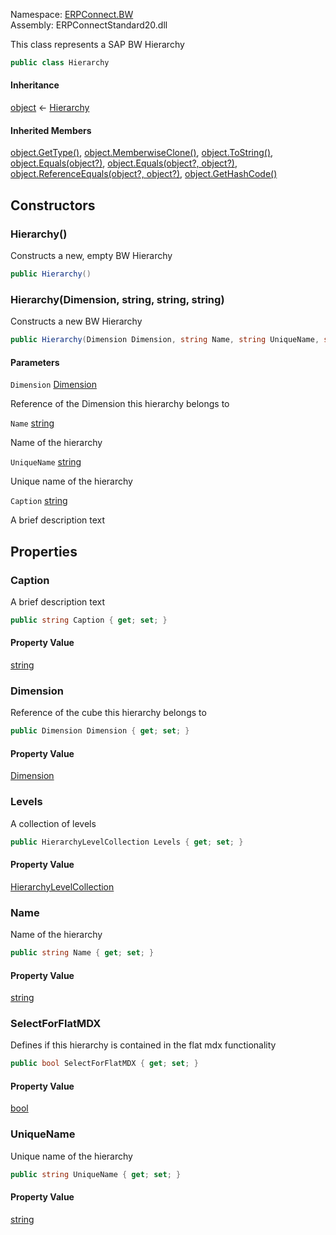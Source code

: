 Namespace: [ERPConnect.BW](../)\
Assembly: ERPConnectStandard20.dll

This class represents a SAP BW Hierarchy

```csharp
public class Hierarchy

```

#### Inheritance

[object](https://learn.microsoft.com/dotnet/api/system.object) ← [Hierarchy](./)

#### Inherited Members

[object.GetType()](https://learn.microsoft.com/dotnet/api/system.object.gettype), [object.MemberwiseClone()](https://learn.microsoft.com/dotnet/api/system.object.memberwiseclone), [object.ToString()](https://learn.microsoft.com/dotnet/api/system.object.tostring), [object.Equals(object?)](<https://learn.microsoft.com/dotnet/api/system.object.equals#system-object-equals(system-object)>), [object.Equals(object?, object?)](<https://learn.microsoft.com/dotnet/api/system.object.equals#system-object-equals(system-object-system-object)>), [object.ReferenceEquals(object?, object?)](https://learn.microsoft.com/dotnet/api/system.object.referenceequals), [object.GetHashCode()](https://learn.microsoft.com/dotnet/api/system.object.gethashcode)

## Constructors

### Hierarchy()

Constructs a new, empty BW Hierarchy

```csharp
public Hierarchy()

```

### Hierarchy(Dimension, string, string, string)

Constructs a new BW Hierarchy

```csharp
public Hierarchy(Dimension Dimension, string Name, string UniqueName, string Caption)

```

#### Parameters

`Dimension` [Dimension](../ERPConnect.BW.Dimension/)

Reference of the Dimension this hierarchy belongs to

`Name` [string](https://learn.microsoft.com/dotnet/api/system.string)

Name of the hierarchy

`UniqueName` [string](https://learn.microsoft.com/dotnet/api/system.string)

Unique name of the hierarchy

`Caption` [string](https://learn.microsoft.com/dotnet/api/system.string)

A brief description text

## Properties

### Caption

A brief description text

```csharp
public string Caption { get; set; }

```

#### Property Value

[string](https://learn.microsoft.com/dotnet/api/system.string)

### Dimension

Reference of the cube this hierarchy belongs to

```csharp
public Dimension Dimension { get; set; }

```

#### Property Value

[Dimension](../ERPConnect.BW.Dimension/)

### Levels

A collection of levels

```csharp
public HierarchyLevelCollection Levels { get; set; }

```

#### Property Value

[HierarchyLevelCollection](../ERPConnect.BW.HierarchyLevelCollection/)

### Name

Name of the hierarchy

```csharp
public string Name { get; set; }

```

#### Property Value

[string](https://learn.microsoft.com/dotnet/api/system.string)

### SelectForFlatMDX

Defines if this hierarchy is contained in the flat mdx functionality

```csharp
public bool SelectForFlatMDX { get; set; }

```

#### Property Value

[bool](https://learn.microsoft.com/dotnet/api/system.boolean)

### UniqueName

Unique name of the hierarchy

```csharp
public string UniqueName { get; set; }

```

#### Property Value

[string](https://learn.microsoft.com/dotnet/api/system.string)
